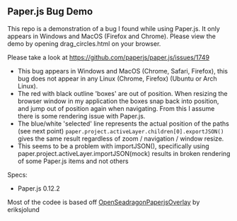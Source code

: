 ## Paper.js Bug Demo

This repo is a demonstration of a bug I found while using Paper.js. It only appears in Windows and MacOS (Firefox and Chrome). Please view the demo by opening drag_circles.html on your browser.

Please take a look at https://github.com/paperjs/paper.js/issues/1749

- This bug appears in Windows and MacOS (Chrome, Safari, Firefox), this bug does not appear in any Linux (Chrome, Firefox) (Ubuntu or Arch Linux).
- The red with black outline 'boxes' are out of position. When resizing the browser window in my application the boxes snap back into position, and jump out of position again when navigating. From this I assume there is some rendering issue with Paper.js.
- The blue/white 'selected' line represents the actual position of the paths (see next point)
`paper.project.activeLayer.children[0].exportJSON()` gives the same result regardless of zoom / navigation / window resize.
- This seems to be a problem with importJSON(), specifically using paper.project.activeLayer.importJSON(mock) results in broken rendering of some Paper.js items and not others

Specs:

- Paper.js 0.12.2

Most of the codee is based off [OpenSeadragonPaperjsOverlay](https://github.com/eriksjolund/OpenSeadragonPaperjsOverlay) by eriksjolund
